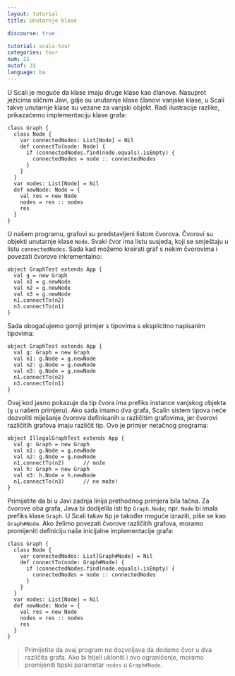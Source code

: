 ```yaml
---
layout: tutorial
title: Unutarnje klase

discourse: true

tutorial: scala-tour
categories: tour
num: 21
outof: 33
language: ba
---
```


U Scali je moguće da klase imaju druge klase kao članove.
Nasuprot jezicima sličnim Javi, gdje su unutarnje klase članovi vanjske klase,
u Scali takve unutarnje klase su vezane za vanjski objekt.
Radi ilustracije razlike, prikazaćemo implementaciju klase grafa:
 
    class Graph {
      class Node {
        var connectedNodes: List[Node] = Nil
        def connectTo(node: Node) {
          if (connectedNodes.find(node.equals).isEmpty) {
            connectedNodes = node :: connectedNodes
          }
        }
      }
      var nodes: List[Node] = Nil
      def newNode: Node = {
        val res = new Node
        nodes = res :: nodes
        res
      }
    }
 
U našem programu, grafovi su predstavljeni listom čvorova.
Čvorovi su objekti unutarnje klase `Node`.
Svaki čvor ima listu susjeda, koji se smještaju  u listu `connectedNodes`.
Sada kad možemo kreirati graf s nekim čvorovima i povezati čvorove inkrementalno:
 
    object GraphTest extends App {
      val g = new Graph
      val n1 = g.newNode
      val n2 = g.newNode
      val n3 = g.newNode
      n1.connectTo(n2)
      n3.connectTo(n1)
    }
 
Sada obogaćujemo gornji primjer s tipovima s eksplicitno napisanim tipovima:
 
    object GraphTest extends App {
      val g: Graph = new Graph
      val n1: g.Node = g.newNode
      val n2: g.Node = g.newNode
      val n3: g.Node = g.newNode
      n1.connectTo(n2)
      n3.connectTo(n1)
    }
 
Ovaj kod jasno pokazuje da tip čvora ima prefiks instance vanjskog objekta (`g` u našem primjeru).
Ako sada imamo dva grafa, Scalin sistem tipova neće dozvoliti miješanje čvorova definisanih u različitim grafovima,
jer čvorovi različitih grafova imaju različit tip.
Ovo je primjer netačnog programa:
 
    object IllegalGraphTest extends App {
      val g: Graph = new Graph
      val n1: g.Node = g.newNode
      val n2: g.Node = g.newNode
      n1.connectTo(n2)      // može
      val h: Graph = new Graph
      val n3: h.Node = h.newNode
      n1.connectTo(n3)      // ne može!
    }
 
Primijetite da bi u Javi zadnja linija prethodnog primjera bila tačna.
Za čvorove oba grafa, Java bi dodijelila isti tip `Graph.Node`; npr. `Node` bi imala prefiks klase `Graph`.
U Scali takav tip je također moguće izraziti, piše se kao `Graph#Node`.
Ako želimo povezati čvorove različitih grafova, moramo promijeniti definiciju naše inicijalne implementacije grafa:
 
    class Graph {
      class Node {
        var connectedNodes: List[Graph#Node] = Nil
        def connectTo(node: Graph#Node) {
          if (connectedNodes.find(node.equals).isEmpty) {
            connectedNodes = node :: connectedNodes
          }
        }
      }
      var nodes: List[Node] = Nil
      def newNode: Node = {
        val res = new Node
        nodes = res :: nodes
        res
      }
    }
 
> Primijetite da ovaj program ne dozvoljava da dodamo čvor u dva različita grafa.
Ako bi htjeli ukloniti i ovo ograničenje, moramo promijeniti tipski parametar `nodes` u `Graph#Node`.
